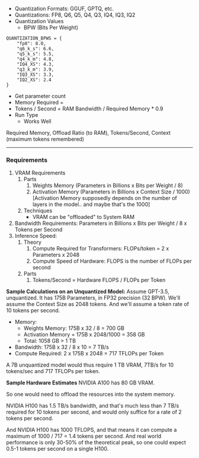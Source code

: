 - Quantization Formats: GGUF, GPTQ, etc.
- Quantizations: FP8, Q6, Q5, Q4, Q3, IQ4, IQ3, IQ2
- Quantization Values
	- BPW (Bits Per Weight)

```
QUANTIZATION_BPWS = {
    "fp8": 8.0,
    "q6_k_s": 6.6,
    "q5_k_s": 5.5,
    "q4_k_m": 4.8,
    "IQ4_XS": 4.3,
    "q3_k_m": 3.9,
    "IQ3_XS": 3.3,
    "IQ2_XS": 2.4
}
```

- Get parameter count
- Memory Required = 
- Tokens / Second = RAM Bandwidth / Required Memory * 0.9
- Run Type
	- Works Well

Required Memory, Offload Ratio (to RAM), Tokens/Second, Context (maximum tokens remembered)

---
### Requirements
1. VRAM Requirements
	1. Parts
		1. Weights Memory (Parameters in Billions x Bits per Weight / 8)
		2. Activation Memory (Parameters in Billions x Context Size / 1000) [Activation Memory supposedly depends on the number of layers in the model.. and maybe that's the 1000]
	2. Techniques
		- VRAM can be "offloaded" to System RAM
2. Bandwidth Requirements: Parameters in Billions x Bits per Weight / 8 x Tokens per Second
3. Inference Speed:
	1. Theory
		1. Compute Required for Transformers: FLOPs/token = 2 x Parameters x 2048
		2. Compute Speed of Hardware: FLOPS is the number of FLOPs per second
	2. Parts
		1. Tokens/Second = Hardware FLOPS / FLOPs per Token

**Sample Calculations on an Unquantized Model:**
Assume GPT-3.5, unquantized. It has 175B Parameters, in FP32 precision (32 BPW). We'll assume the Context Size as 2048 tokens. And we'll assume a token rate of 10 tokens per second.

- Memory: 
	- Weights Memory: 175B x 32 / 8 = 700 GB
	- Activation Memory = 175B x 2048/1000 = 358 GB
	- Total: 1058 GB > 1 TB
- Bandwidth: 175B x 32 / 8 x 10 = 7 TB/s
- Compute Required: 2 x 175B x 2048 = 717 TFLOPs per Token

A 7B unquantized model would thus require 1 TB VRAM, 7TB/s for 10 tokens/sec and 717 TFLOPs per token.

**Sample Hardware Estimates**
NVIDIA A100 has 80 GB VRAM.

So one would need to offload the resources into the system memory.

NVIDIA H100 has 1.5 TB/s bandwidth, and that's much less than 7 TB/s required for 10 tokens per second, and would only suffice for a rate of 2 tokens per second.

And NVIDIA H100 has 1000 TFLOPS, and that means it can compute a maximum of 1000 / 717 = 1.4 tokens per second. And real world performance is only 30-50% of the theoretical peak, so one could expect 0.5-1 tokens per second on a single H100.

